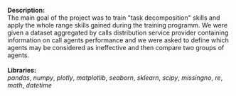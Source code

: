 **Description:**\
The main goal of the project was to train "task decomposition" skills and apply the whole range skills gained during the training programm. We were given a dataset aggregated by calls distribution service provider containing information on call agents performance and we were asked to define which agents may be considered as ineffective and then compare two groups of agents.\
\
**Libraries:**\
*pandas*, *numpy*, *plotly*, *matplotlib*, *seaborn*, *sklearn*, *scipy*, *missingno*, *re*, *math*, *datetime*
